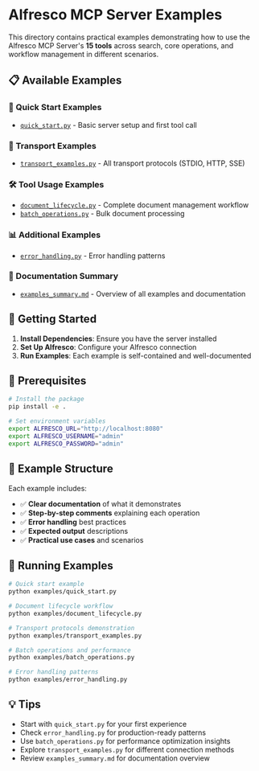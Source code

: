 # Alfresco MCP Server Examples

This directory contains practical examples demonstrating how to use the Alfresco MCP Server's **15 tools** across search, core operations, and workflow management in different scenarios.

## 📋 Available Examples

### 🚀 Quick Start Examples
- [`quick_start.py`](quick_start.py) - Basic server setup and first tool call

### 🔧 Transport Examples  
- [`transport_examples.py`](transport_examples.py) - All transport protocols (STDIO, HTTP, SSE)

### 🛠️ Tool Usage Examples
- [`document_lifecycle.py`](document_lifecycle.py) - Complete document management workflow
- [`batch_operations.py`](batch_operations.py) - Bulk document processing

### 📊 Additional Examples
- [`error_handling.py`](error_handling.py) - Error handling patterns

### 📖 Documentation Summary
- [`examples_summary.md`](examples_summary.md) - Overview of all examples and documentation

## 🎯 Getting Started

1. **Install Dependencies**: Ensure you have the server installed
2. **Set Up Alfresco**: Configure your Alfresco connection
3. **Run Examples**: Each example is self-contained and well-documented

## 🔧 Prerequisites

```bash
# Install the package
pip install -e .

# Set environment variables
export ALFRESCO_URL="http://localhost:8080"
export ALFRESCO_USERNAME="admin"  
export ALFRESCO_PASSWORD="admin"
```

## 📖 Example Structure

Each example includes:
- ✅ **Clear documentation** of what it demonstrates
- ✅ **Step-by-step comments** explaining each operation
- ✅ **Error handling** best practices
- ✅ **Expected output** descriptions
- ✅ **Practical use cases** and scenarios

## 🚀 Running Examples

```bash
# Quick start example
python examples/quick_start.py

# Document lifecycle workflow
python examples/document_lifecycle.py

# Transport protocols demonstration
python examples/transport_examples.py

# Batch operations and performance
python examples/batch_operations.py

# Error handling patterns
python examples/error_handling.py
```

## 💡 Tips

- Start with `quick_start.py` for your first experience
- Check `error_handling.py` for production-ready patterns
- Use `batch_operations.py` for performance optimization insights
- Explore `transport_examples.py` for different connection methods
- Review `examples_summary.md` for documentation overview 